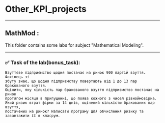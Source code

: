 # Other_KPI_projects
____
## MathMod :
 This folder contains some labs for subject "Mathematical Modeling".
____
 ### :white_check_mark: Task of the lab(bonus_task): 
    Взуттєве підприємство щодня постачає на ринок 900 партій взуття. Фахівець зі 
    збуту знає, що щодня підприємству повертають від 1 до 13 пар бракованого взуття.
    Оцінити, яку кількість пар бракованого взуття підприємство постачає на ринок 
    протягом місяця в припущенні, що поява кожного з чисел рівноймовірна. 
    Який ризик втрат фірми за 14 днів, оцінений кількістю бракованих пар взуття,
    постачених на ринок? Написати програму для обчислення ризику та завантажити її в класрум.
